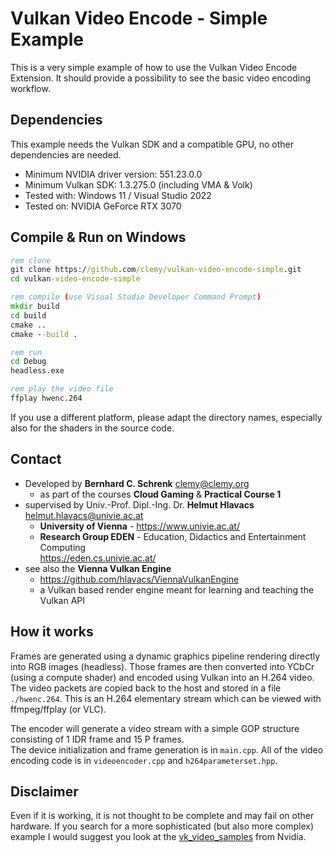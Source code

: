 # Vulkan Video Encode - Simple Example

This is a very simple example of how to use the Vulkan Video Encode Extension. It should provide a possibility to see the basic video encoding workflow.

## Dependencies
This example needs the Vulkan SDK and a compatible GPU, no other dependencies are needed.

* Minimum NVIDIA driver version: 551.23.0.0  
* Minimum Vulkan SDK: 1.3.275.0 (including VMA & Volk)  
* Tested with: Windows 11 / Visual Studio 2022  
* Tested on: NVIDIA GeForce RTX 3070

## Compile & Run on Windows
```cmd
rem clone
git clone https://github.com/clemy/vulkan-video-encode-simple.git
cd vulkan-video-encode-simple

rem compile (use Visual Studio Developer Command Prompt)
mkdir build
cd build
cmake ..
cmake --build .

rem run
cd Debug
headless.exe

rem play the video file
ffplay hwenc.264
```

If you use a different platform, please adapt the directory names, especially also for the shaders in the source code.

## Contact
* Developed by **Bernhard C. Schrenk** <clemy@clemy.org>  
  * as part of the courses **Cloud Gaming** & **Practical Course 1**
* supervised by Univ.-Prof. Dipl.-Ing. Dr. **Helmut Hlavacs** <helmut.hlavacs@univie.ac.at>
  * **University of Vienna** - https://www.univie.ac.at/
  * **Research Group EDEN** - Education, Didactics and Entertainment Computing  
  https://eden.cs.univie.ac.at/
* see also the **Vienna Vulkan Engine**
  * https://github.com/hlavacs/ViennaVulkanEngine
  * a Vulkan based render engine meant for learning and teaching the Vulkan API

## How it works
Frames are generated using a dynamic graphics pipeline rendering directly into RGB images (headless). Those frames are then converted into YCbCr (using a compute shader) and encoded using Vulkan into an H.264 video. The video packets are copied back to the host and stored in a file `./hwenc.264`. This is an H.264 elementary stream which can be viewed with ffmpeg/ffplay (or VLC).

The encoder will generate a video stream with a simple GOP structure consisting of 1 IDR frame and 15 P frames.  
The device initialization and frame generation is in `main.cpp`. All of the video encoding code is in `videoencoder.cpp` and `h264parameterset.hpp`.

## Disclaimer
Even if it is working, it is not thought to be complete and may fail on other hardware. If you search for a more sophisticated (but also more complex) example I would suggest you look at the [vk_video_samples](https://github.com/nvpro-samples/vk_video_samples) from Nvidia.